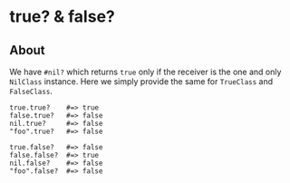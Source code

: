 # true? & false?

## About

We have `#nil?` which returns `true` only if the receiver is the one and only
`NilClass` instance. Here we simply provide the same for `TrueClass` and `FalseClass`.

    true.true?    #=> true
    false.true?   #=> false
    nil.true?     #=> false
    "foo".true?   #=> false

    true.false?   #=> false
    false.false?  #=> true
    nil.false?    #=> false
    "foo".false?  #=> false

